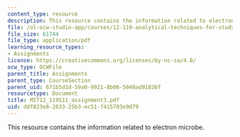 ```yaml
---
content_type: resource
description: This resource contains the information related to electron microbe.
file: /ol-ocw-studio-app/courses/12-119-analytical-techniques-for-studying-environmental-and-geologic-samples-spring-2011/ddf823e8263325b3ec51f415703e9d79_MIT12_119S11_assignment3.pdf
file_size: 61744
file_type: application/pdf
learning_resource_types:
- Assignments
license: https://creativecommons.org/licenses/by-nc-sa/4.0/
ocw_type: OCWFile
parent_title: Assignments
parent_type: CourseSection
parent_uid: 671b5d1d-59a0-9921-8b06-5040ad91826f
resourcetype: Document
title: MIT12_119S11_assignment3.pdf
uid: ddf823e8-2633-25b3-ec51-f415703e9d79
---
```

This resource contains the information related to electron microbe.
